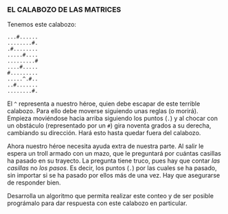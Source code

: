 ### EL CALABOZO DE LAS MATRICES

Tenemos este calabozo:

```
...#......
........#.
.#........
.....#....
.........#
....#.....
#.........
.....^.#..
..#.......
........#.
```

El `^` representa a nuestro héroe, quien debe escapar de este terrible calabozo. Para ello debe moverse siguiendo unas reglas (o morirá). Empieza moviéndose hacia arriba siguiendo los puntos (`.`) y al chocar con un obstáculo (representado por un `#`) gira noventa grados a su derecha, cambiando su dirección. Hará esto hasta quedar fuera del calabozo.

Ahora nuestro héroe necesita ayuda extra de nuestra parte. Al salir le espera un troll armado con un mazo, que le preguntará por cuántas casillas ha pasado en su trayecto. La pregunta tiene truco, pues hay que contar _las casillas_ no _los pasos_. Es decir, los puntos (`.`) por las cuales se ha pasado, sin importar si se ha pasado por ellos más de una vez. Hay que asegurarse de responder bien.

Desarrolla un algoritmo que permita realizar este conteo y de ser posible prográmalo para dar respuesta con este calabozo en particular.
